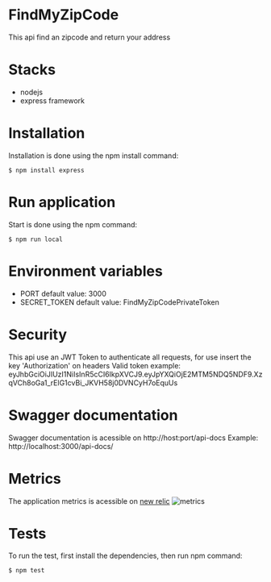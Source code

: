 # FindMyZipCode
This api find an zipcode and return your address

# Stacks
- nodejs
- express framework

# Installation
Installation is done using the npm install command:

`$ npm install express`

# Run application
Start is done using the npm command:

`$ npm run local`

# Environment variables
- PORT default value: 3000
- SECRET_TOKEN default value: FindMyZipCodePrivateToken 

# Security 
This api use an JWT Token to authenticate all requests, for use insert the key 'Authorization' on headers
Valid token example: eyJhbGciOiJIUzI1NiIsInR5cCI6IkpXVCJ9.eyJpYXQiOjE2MTM5NDQ5NDF9.XzqVCh8oGa1_rElG1cvBi_JKVH58j0DVNCyH7oEquUs

# Swagger documentation
Swagger documentation is acessible on http://host:port/api-docs
Example: http://localhost:3000/api-docs/

# Metrics
The application metrics is acessible on [new relic](https://one.newrelic.com/launcher/nr1-core.explorer?pane=eyJlbnRpdHlJZCI6Ik16QTJOelUyTW54QlVFMThRVkJRVEVsRFFWUkpUMDU4T0RFd09EWTFOelkzIiwiaXNPdmVydmlldyI6dHJ1ZSwibmVyZGxldElkIjoiYXBtLW5lcmRsZXRzLm92ZXJ2aWV3In0=&sidebars%5B0%5D=eyJuZXJkbGV0SWQiOiJucjEtY29yZS5hY3Rpb25zIiwiZW50aXR5SWQiOiJNekEyTnpVMk1ueEJVRTE4UVZCUVRFbERRVlJKVDA1OE9ERXdPRFkxTnpZMyIsInNlbGVjdGVkTmVyZGxldCI6eyJuZXJkbGV0SWQiOiJhcG0tbmVyZGxldHMub3ZlcnZpZXciLCJpc092ZXJ2aWV3Ijp0cnVlfX0=&platform%5BtimeRange%5D%5Bduration%5D=1800000&platform%5B$isFallbackTimeRange%5D=false) 
![metrics](https://i.ibb.co/Hx65SQQ/New-Realic-Metrics.jpg)

# Tests
To run the test, first install the dependencies, then run npm command:

`$ npm test`
